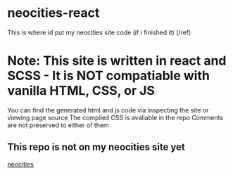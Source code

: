 # neocities-react
This is where id put my neocities site code (if i finished it) (/ref)

# Note: This site is written in react and SCSS - It is **NOT** compatiable with vanilla HTML, CSS, or JS
You can find the generated html and js code via inspecting the site or viewing page source
The compiled CSS is avaliable in the repo
Comments are not preserved to either of them

## This repo is not on my neocities site yet
[neocities](afterlifepro.neocities.org)
